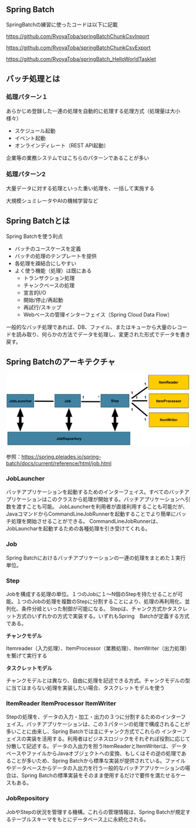 ## Spring Batch

SpringBatchの練習に使ったコードは以下に記載

https://github.com/RyoyaToba/springBatchChunkCsvInport

https://github.com/RyoyaToba/springBatchChunkCsvExport

https://github.com/RyoyaToba/springBatch_HelloWorldTasklet

## バッチ処理とは

### 処理パターン１

あらかじめ登録した一連の処理を自動的に処理する処理方式（処理量は大小様々）

- スケジュール起動
- イベント起動
- オンラインディレート（REST API起動）

企業等の業務システムではこちらのパターンであることが多い

### 処理パターン2

大量データに対する処理といった重い処理を、一括して実施する

大規模シュミレータやAIの機械学習など


## Spring Batchとは

Spring Batchを使う利点

- バッチのユースケースを定義
- バッチの処理のテンプレートを提供
- 各処理を疎結合にしやすい
- よく使う機能（処理）は既にある
  - トランザクション処理
  - チャンクベースの処理
  - 宣言的I/O
  - 開始/停止/再起動
  - 再試行/スキップ
  - Webベースの管理インターフェイス（Spring Cloud Data Flow）

一般的なバッチ処理であれば、DB、ファイル、またはキューから大量のレコードを読み取り、何らかの方法でデータを処理し、変更された形式でデータを書き戻す。



## Spring Batchのアーキテクチャ

![Spring Batchアーキテクチャ](https://github.com/RyoyaToba/TIL/blob/main/documents/spring-batch-reference-model.png)

参照：https://spring.pleiades.io/spring-batch/docs/current/reference/html/job.html

### JobLauncher

バッチアプリケーションを起動するためのインターフェイス。すべてのバッチアプリケーションはこのクラスから処理が開始する。バッチアプリケーションへ引数を渡すことも可能。
JobLauncherを利用者が直接利用することも可能だが、JavaコマンドからCommandLineJobRunnerを起動することでより簡単にバッチ処理を開始させることができる。
CommandLineJobRunnerは、JobLauncharを起動するための各種処理を引き受けてくれる。

### Job

Spring Batchにおけるバッチアプリケーションの一連の処理をまとめた１実行単位。

### Step

Jobを構成する処理の単位。１つのJobに１〜N個のStepを持たせることが可能。１つのJobの処理を複数のStepに分割することにより、処理の再利用化、並列化、条件分岐といった制御が可能になる。
Stepは、チャンク方式かタスクレット方式のいずれかの方式で実装する。いずれもSpring　Batchが定義する方式である。

**チャンクモデル**

Itemreader（入力処理）、ItemProcessor（業務処理）、ItemWriter（出力処理）を繋げて実行する

**タスクレットモデル**

チャンクモデルとは異なり、自由に処理を記述できる方式。チャンクモデルの型に当てはまらない処理を実装したい場合、タスクレットモデルを使う

### ItemReader ItemProcessor ItemWriter

Stepの処理を、データの入力・加工・出力の３つに分割するためのインターフェイス。バッチアプリケーションは、この３パターンの処理で構成されることが多いことに由来し、Spring Batchでは主にチャンク方式でこれらの
インターフェイスの実装を活用する。利用者はビジネスロジックをそれぞれぼ役割に応じて分散して記述する。データの入出力を担うItemReaderとItemWriterは、データベースやファイルからJavaオブジェクトへの変換、もしくはその逆の処理であることが多いため、Spring Batchから標準な実装が提供されている。ファイルやデータベースからデータの入出力を行う一般的なバッチアプリケーションの場合は、Spring Batchの標準実装をそのまま使用するだけで要件を満たせるケースもある。

### JobRepository

JobやStepの状況を管理する機構。これらの管理情報は、Spring Batchが規定するテーブルスキーマをもとにデータベース上に永続化される。





